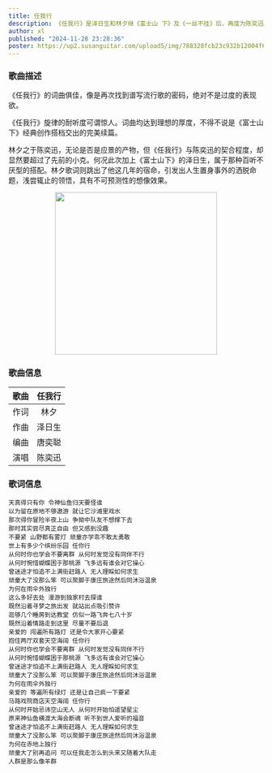 ```yaml
---
title: 任我行
description: 《任我行》是泽日生和林夕继《富士山 下》及《一丝不挂》后，再度为陈奕迅量身打造的作品。林夕有一长串的备用歌词名单，当时无意中翻开一个专门收集“金庸小说”中可“利用”词语的备用歌名名单，一眼就看中备用歌词名单中的“任我行”这个词语，“金庸小说”中的任我行先生本身很有型，所以决定用它来做歌名。
author: xl
published: "2024-11-28 23:28:36"
poster: https://up2.susanguitar.com/upload5/img/788328fcb23c932b12004f670865cd8d.jpg
---
```

### 歌曲描述
《任我行》的词曲俱佳，像是再次找到谱写流行歌的密码，绝对不是过度的表现欲。

《任我行》旋律的耐听度可谓惊人。词曲均达到理想的厚度，不得不说是《富士山下》经典创作搭档交出的完美续篇。

林夕之于陈奕迅，无论是否是应景的产物，但《任我行》与陈奕迅的契合程度，却显然要超过了先前的小克。何况此次加上《富士山下》的泽日生，属于那种百听不厌型的搭配。林夕歌词则跳出了他这几年的宿命，引发出人生置身事外的洒脱命题，浅尝辄止的领悟，具有不可预测性的想像效果。

<div align=center>
    <img src="https://up2.susanguitar.com/upload5/img/788328fcb23c932b12004f670865cd8d.jpg" width="320" />
</div>

### 歌曲信息
|歌曲|任我行|
|:-:|:-:|
|作词|林夕|
|作曲|泽日生|
|编曲|唐奕聪|
|演唱|陈奕迅|

### 歌词信息
    天真得只有你 令神仙鱼归天要怪谁
    以为留在原地不够遨游 就让它沙滩里戏水
    那次得你冒险半夜上山 争拗中队友不想撑下去
    那时其实尝尽真正自由 但又感到没趣
    不要紧 山野都有雾灯 顽童亦学乖不敢太勇敢
    世上有多少个缤纷乐园 任你行
    从何时你也学会不要离群 从何时发觉没有同伴不行
    从何时惋惜蝴蝶困于那桃源 飞多远有谁会对它操心
    曾迷途才怕追不上满街赶路人 无人理睬如何求生
    顽童大了没那么笨 可以聚脚于康庄旅途然后同沐浴温泉
    为何在雨伞外独行
    这么多好去处 漫游到独家村去探谁
    既然沿着寻梦之旅出发 就站出点吸引赞许
    逛够几个睡房到达教堂 仿似一路飞奔七八十岁
    既然沿着情路走到这里 尽量不要后退
    亲爱的 闯遍所有路灯 还是令大家开心要紧
    抱住两厅双套天空海阔 任你行
    从何时你也学会不要离群 从何时发觉没有同伴不行
    从何时惋惜蝴蝶困于那桃源 飞多远有谁会对它操心
    曾迷途才怕追不上满街赶路人 无人理睬如何求生
    顽童大了没那么笨 可以聚脚于康庄旅途然后同沐浴温泉
    为何在雨伞外独行
    亲爱的 等遍所有绿灯 还是让自己疯一下要紧
    马路戏院商店天空海阔 任你行
    从何时开始忌讳空山无人 从何时开始怕遥望星尘
    原来神仙鱼横渡大海会断魂 听不到世人爱听的福音
    曾迷途才怕追不上满街赶路人 无人理睬如何求生
    顽童大了没那么笨 可以聚脚于康庄旅途然后同沐浴温泉
    为何在赤地上独行
    顽童大了别再追问 可以任我走怎么到头来又随着大队走
    人群是那么像羊群